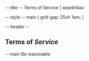-- title --
Terms of Service | seankhliao

-- style --
main {
grid-gap: 25vh 1em;
}

-- header --

<h2>Terms of <em>Service</em></h2>

-- main
Be reasonable
